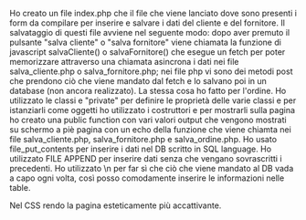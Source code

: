 Ho creato un file index.php che il file che viene lanciato dove sono presenti i form da compilare per inserire e salvare i dati del cliente e del fornitore. Il salvataggio di questi file avviene nel seguente modo: dopo aver premuto il pulsante "salva cliente" o "salva fornitore" viene chiamata la funzione di javascript salvaCliente() o salvaFornitore() che esegue un fetch per poter memorizzare attraverso una chiamata asincrona i dati nei file salva_cliente.php o salva_fornitore.php; nei file php vi sono dei metodi post che prendono ciò che viene mandato dal fetch e lo salvano poi in un database (non ancora realizzato). La stessa cosa ho fatto per l'ordine. Ho utilizzato le classi e "private" per definire le proprietà delle varie classi e per istanziarli come oggetti ho utilizzato i costruttori e per mostrarli sulla pagina ho creato una public function con vari valori output che vengono mostrati su schermo a piè pagina con un echo della funzione che viene chiamta nei file salva_cliente.php, salva_fornitore.php e salva_ordine.php. Ho usato file_put_contents per inserire i dati nel DB scritto in SQL language. Ho utilizzato FILE APPEND per inserire dati senza che vengano sovrascritti i precedenti. Ho utilizzato \n per far sì che ciò che viene mandato al DB vada a capo ogni volta, così posso comodamente inserire le informazioni nelle table.

Nel CSS rendo la pagina esteticamente più accattivante.
